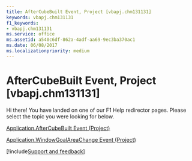 ```yaml
---
title: AfterCubeBuilt Event, Project [vbapj.chm131131]
keywords: vbapj.chm131131
f1_keywords:
- vbapj.chm131131
ms.service: office
ms.assetid: a540c6df-862a-4adf-aa69-9ec3ba370ac1
ms.date: 06/08/2017
ms.localizationpriority: medium
---
```



# AfterCubeBuilt Event, Project [vbapj.chm131131]

Hi there! You have landed on one of our F1 Help redirector pages. Please select the topic you were looking for below.

[Application.AfterCubeBuilt Event (Project)](https://msdn.microsoft.com/library/f57a3391-dbbe-42eb-cf99-205b754c7cc1%28Office.15%29.aspx)

[Application.WindowGoalAreaChange Event (Project)](https://msdn.microsoft.com/library/1ae33d11-f8aa-e1a2-b59d-9736ce4a6283%28Office.15%29.aspx)

[!include[Support and feedback](~/includes/feedback-boilerplate.md)]